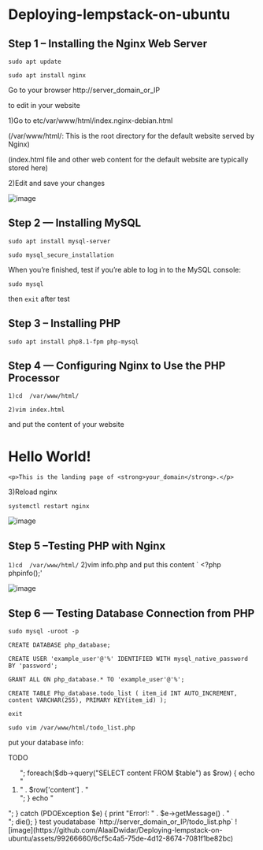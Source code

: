 # Deploying-lempstack-on-ubuntu

## Step 1 – Installing the Nginx Web Server
`sudo apt update`

`sudo apt install nginx`

Go to your browser http://server_domain_or_IP

to edit in your website 

1)Go to etc/var/www/html/index.nginx-debian.html

(/var/www/html/: This is the root directory for the default website served by Nginx)

(index.html file and other web content for the default website are typically stored here)


2)Edit and save your changes

![image](https://github.com/AlaaiDwidar/Deploying-lempstack-on-ubuntu/assets/99266660/96f7c276-eb5f-4ddc-b1fc-9924d2a56210)

## Step 2 — Installing MySQL

`sudo apt install mysql-server`

`sudo mysql_secure_installation`

When you’re finished, test if you’re able to log in to the MySQL console:

`sudo mysql`

then `exit` after test

## Step 3 – Installing PHP

`sudo apt install php8.1-fpm php-mysql`

## Step 4 — Configuring Nginx to Use the PHP Processor

`1)cd  /var/www/html/`

`2)vim index.html`

and put the content of your website

<html>
  <head>
    <title>your_domain website</title>
  </head>
  <body>
    <h1>Hello World!</h1>

    <p>This is the landing page of <strong>your_domain</strong>.</p>
  </body>
</html>

 3)Reload nginx

`systemctl restart nginx`

![image](https://github.com/AlaaiDwidar/Deploying-lempstack-on-ubuntu/assets/99266660/54a3d08f-b2bb-4ee4-ab75-8034b28c55de)

 ## Step 5 –Testing PHP with Nginx
`1)cd  /var/www/html/`
 2)vim info.php 
 and put this content
` <?php
phpinfo();'

![image](https://github.com/AlaaiDwidar/Deploying-lempstack-on-ubuntu/assets/99266660/e106fb15-f04b-4529-b99f-1aaf060eff16) 
## Step 6 — Testing Database Connection from PHP

`sudo mysql -uroot -p`

`CREATE DATABASE php_database;`

`CREATE USER 'example_user'@'%' IDENTIFIED WITH mysql_native_password BY 'password';`

`GRANT ALL ON php_database.* TO 'example_user'@'%';`

`CREATE TABLE Php_database.todo_list (
	item_id INT AUTO_INCREMENT,
	content VARCHAR(255),
	PRIMARY KEY(item_id)
);`

`exit`

`sudo vim /var/www/html/todo_list.php`

put your database info:



<?php
$user = "example_user";

$password = "password";

$database = "php_database";

$table = "todo_list";


try {
  $db = new PDO("mysql:host=localhost;dbname=$database", $user, $password);
  echo "<h2>TODO</h2><ol>"; 
  foreach($db->query("SELECT content FROM $table") as $row) {
    echo "<li>" . $row['content'] . "</li>";
  }
  
  echo "</ol>";
} catch (PDOException $e) {
    print "Error!: " . $e->getMessage() . "<br/>";
    die();
}


test youdatabase

`http://server_domain_or_IP/todo_list.php`



![image](https://github.com/AlaaiDwidar/Deploying-lempstack-on-ubuntu/assets/99266660/6cf5c4a5-75de-4d12-8674-7081f1be82bc)



















































